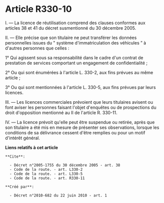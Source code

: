 # Article R330-10

I. ― La licence de réutilisation comprend des clauses conformes aux articles 38 et 41 du décret susmentionné du 30 décembre
2005. 

II. ― Elle précise que son titulaire ne peut transférer les données personnelles issues du " système d'immatriculation des
véhicules ” à d'autres personnes que celles : 

1° Qui agissent sous sa responsabilité dans le cadre d'un contrat de prestation de services comportant un engagement de
confidentialité ; 

2° Ou qui sont énumérées à l'article L. 330-2, aux fins prévues au même article ; 

3° Ou qui sont mentionnées à l'article L. 330-5, aux fins prévues par leurs licences. 

III. ― Les licences commerciales prévoient que leurs titulaires avisent ou font aviser les personnes faisant l'objet
d'enquêtes ou de prospections du droit d'opposition mentionné au II de l'article R. 330-11. 

IV. ― La licence prévoit qu'elle peut être suspendue ou retirée, après que son titulaire a été mis en mesure de présenter ses
observations, lorsque les conditions de sa délivrance cessent d'être remplies ou pour un motif d'intérêt général.

**Liens relatifs à cet article**

	**Cite**:

	  - Décret n°2005-1755 du 30 décembre 2005 - art. 38
	  - Code de la route. - art. L330-2
	  - Code de la route. - art. L330-5
	  - Code de la route. - art. R330-11

	**Créé par**:

	  - Décret n°2010-682 du 22 juin 2010 - art. 1
